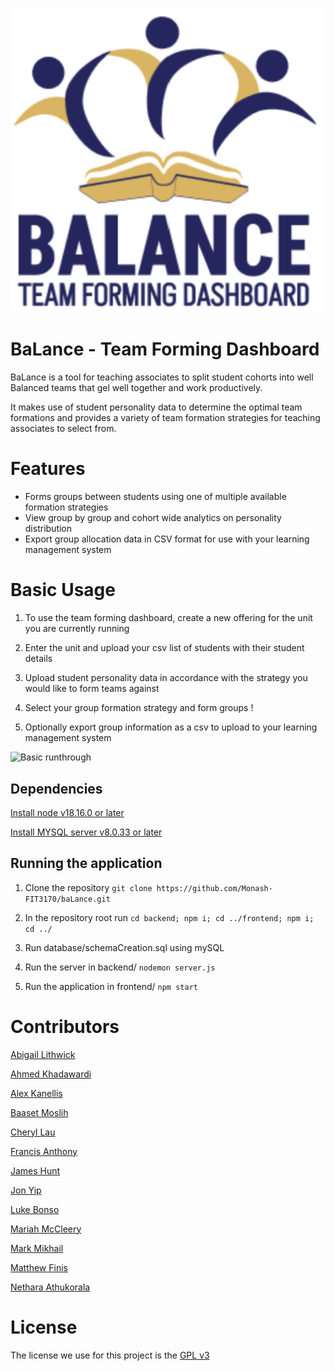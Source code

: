![Balance Logo](/docs/images/balance-logo.png)

# BaLance - Team Forming Dashboard

BaLance is a tool for teaching associates to split student cohorts into well Balanced teams that gel well together 
and work productively.

It makes use of student personality data to determine the optimal team formations and provides a variety of team
formation strategies for teaching associates to select from.

# Features

* Forms groups between students using one of multiple available formation strategies
* View group by group and cohort wide analytics on personality distribution
* Export group allocation data in CSV format for use with your learning management system

# Basic Usage

1. To use the team forming dashboard, create a new offering for the unit you are currently running

2. Enter the unit and upload your csv list of students with their student details

3. Upload student personality data in accordance with the strategy you would like to form teams
against

4. Select your group formation strategy and form groups
!
5. Optionally export group information as a csv to upload to your learning management system

![Basic runthrough](docs/videos/basic-runthrough.gif)

## Dependencies

[Install node v18.16.0 or later](https://nodejs.org/en/download/package-manager)

[Install MYSQL server v8.0.33 or later](https://dev.mysql.com/downloads/mysql/) 


## Running the application

1. Clone the repository `git clone https://github.com/Monash-FIT3170/baLance.git`

2. In the repository root run `cd backend; npm i; cd ../frontend; npm i; cd ../`

3. Run database/schemaCreation.sql using mySQL

4. Run the server in backend/ `nodemon server.js`

5. Run the application in frontend/ `npm start`

# Contributors

[Abigail Lithwick](https://github.com/abigail-rose)

[Ahmed Khadawardi]()

[Alex Kanellis](https://github.com/akanel15)

[Baaset Moslih](https://github.com/AbBaSaMo)

[Cheryl Lau](https://github.com/clau-0016)

[Francis Anthony](https://github.com/francisanthony17)

[James Hunt](https://github.com/jhun0012)

[Jon Yip](https://github.com/jon65)

[Luke Bonso](https://github.com/lbon0008)

[Mariah McCleery](https://github.com/MariahMcCleery)

[Mark Mikhail](https://github.com/Mark-Mikhail)

[Matthew Finis](https://github.com/mfin0008)

[Nethara Athukorala](https://github.com/nath0002)

# License

The license we use for this project is the [GPL v3](https://www.gnu.org/licenses/quick-guide-gplv3.html)

